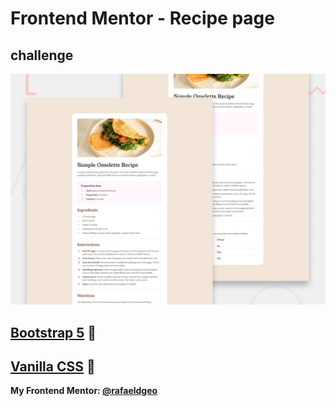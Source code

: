# Frontend Mentor - Recipe page
## challenge

![Design preview for the Recipe page coding challenge](./design/desktop-preview.jpg)

## [Bootstrap 5](https://rafaeldgeo.github.io/my-practices-in-the-frontend-mentor/newbie/using-frame-works-css/recipe-page-main/) 🚀
## [Vanilla CSS](https://rafaeldgeo.github.io/my-practices-in-the-frontend-mentor/newbie/recipe-page-main/) 🚀
**My Frontend Mentor: [@rafaeldgeo](https://www.frontendmentor.io/profile/rafaeldgeo)**




